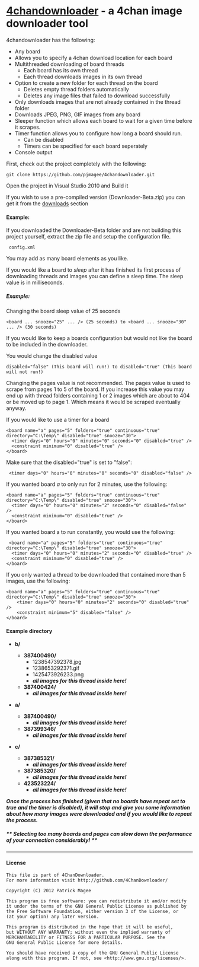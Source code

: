 [4chandownloader][1] - a 4chan image downloader tool
=======================================================================

4chandownloader has the following:

* Any board 
* Allows you to specify a 4chan download location for each board
* Multithreaded downloading of board threads
    * Each board has its own thread
    * Each thread downloads images in its own thread
* Option to create a new folder for each thread on the board
    * Deletes empty thread folders automatically
    * Deletes any image files that failed to download successfully
* Only downloads images that are not already contained in the thread folder
* Downloads JPEG, PNG, GIF images from any board
* Sleeper function which allows each board to wait for a given time before it scrapes.
* Timer function allows you to configure how long a board should run.
    * Can be disabled 
    * Timers can be specified for each board seperately
* Console output

First, check out the project completely with the following:

    git clone https://github.com/pjmagee/4chandownloader.git

Open the project in Visual Studio 2010 and Build it

If you wish to use a pre-compiled version (Downloader-Beta.zip) you can get it from the [downloads][2] section

#### Example:

If you downloaded the Downloader-Beta folder and are not building this project yourself, extract the zip file and setup the configuration file.

     config.xml
     
     
You may add as many board elements as you like. 

If you would like a board to *sleep* after it has finished its first process of downloading threads and images you can define a sleep time. The sleep value is in milliseconds.

##### Example:

Changing the board sleep value of 25 seconds

    <board ... snooze="25" ... /> (25 seconds) to <board ... snooze="30" ... /> (30 seconds)
    
If you would like to keep a boards configuration but would not like the board to be included in the downloader.

You would change the disabled value

    disabled="false" (This board will run!) to disabled="true" (This board will not run!)
    
Changing the pages value is not recommended. The pages value is used to scrape from pages 1 to 5 of the board. If you increase this value you may end up with thread folders containing 1 or 2 images which are about to 404
or be moved up to page 1. Which means it would be scraped eventually anyway.

If you would like to use a timer for a board

    <board name="a" pages="5" folders="true" continuous="true" directory="C:\Temp\" disabled="true" snooze="30">
      <timer days="0" hours="0" minutes="0" seconds="0" disabled="true" />
      <constraint minimum="0" disabled="true" />
    </board>
    
Make sure that the disabled="true" is set to "false":

     <timer days="0" hours="0" minutes="0" seconds="0" disabled="false" />

If you wanted board *a* to only run for 2 minutes, use the following:

	<board name="a" pages="5" folders="true" continuous="true" directory="C:\Temp\" disabled="true" snooze="30">
      <timer days="0" hours="0" minutes="2" seconds="0" disabled="false" />
      <constraint minimum="0" disabled="true" />
    </board>
    
If you wanted board a to run constantly, you would use the following: 
     
     <board name="a" pages="5" folders="true" continuous="true" directory="C:\Temp\" disabled="true" snooze="30">
      <timer days="0" hours="0" minutes="2" seconds="0" disabled="true" />
      <constraint minimum="0" disabled="true" />
    </board>
	
If you only wanted a thread to be downloaded that contained more than 5 images, use the following:

	<board name="a" pages="5" folders="true" continuous="true" directory="C:\Temp\" disabled="true" snooze="30">
		<timer days="0" hours="0" minutes="2" seconds="0" disabled="true" />
		<constraint minimum="5" disabled="false" />
    </board>

#### Example directory 

* **b/**
    * **387400490/**
        * 1238547392378.jpg
        * 1238653292371.gif
        * 1425473926233.png
        * ***all images for this thread inside here!***
    * **387400424/**
        * ***all images for this thread inside here!***   
   
* **a/**
    * **387400490/**
         * ***all images for this thread inside here!***
    * **387399346/**
         * ***all images for this thread inside here!***
* **c/**
    * **387385321/**
        * ***all images for this thread inside here!***
    * **387385320/**
         * ***all images for this thread inside here!***
    * **423523224/**
         * ***all images for this thread inside here!***

    

***Once the process has finished (given that no boards have repeat set to true and the timer is disabled), it will stop and give you some information about how many images were downloaded and if you would like to repeat the process.***



##### ** Selecting too many boards and pages can slow down the performance of your connection considerably! **

- - -
#### License

    This file is part of 4ChanDownloader.
    For more information visit http://github.com/4ChanDownloader/
    
    Copyright (C) 2012 Patrick Magee
    
    This program is free software: you can redistribute it and/or modify
    it under the terms of the GNU General Public License as published by
    the Free Software Foundation, either version 3 of the License, or
    (at your option) any later version.
    
    This program is distributed in the hope that it will be useful,
    but WITHOUT ANY WARRANTY; without even the implied warranty of
    MERCHANTABILITY or FITNESS FOR A PARTICULAR PURPOSE. See the
    GNU General Public License for more details.
    
    You should have received a copy of the GNU General Public License
    along with this program. If not, see <http://www.gnu.org/licenses/>.




 

[1]: https://github.com/pjmagee/4chandownloader
[2]: https://github.com/pjmagee/4chandownloader/downloads

